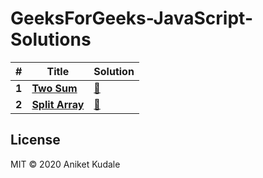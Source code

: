 # GeeksForGeeks-JavaScript-Solutions


|  #  | Title                                                                       |  Solution                                          |
|-----|---------------------------------------------------------------------------- | -------------------------------------------------- |
|**1** | [**Two Sum**](https://www.geeksforgeeks.org/given-an-array-a-and-a-number-x-check-for-pair-in-a-with-sum-as-x/) | [:key:](https://github.com/aniketkudale/GeeksForGeeks-JavaScript-Solutions/blob/master/Two-Sums/solution.js) |
|**2** | [**Split Array**](https://www.geeksforgeeks.org/split-array-add-first-part-end/) | [:key:](https://github.com/aniketkudale/GeeksForGeeks-JavaScript-Solutions/blob/master/Split%20Array/solution.js) |

## License
MIT © 2020 Aniket Kudale

